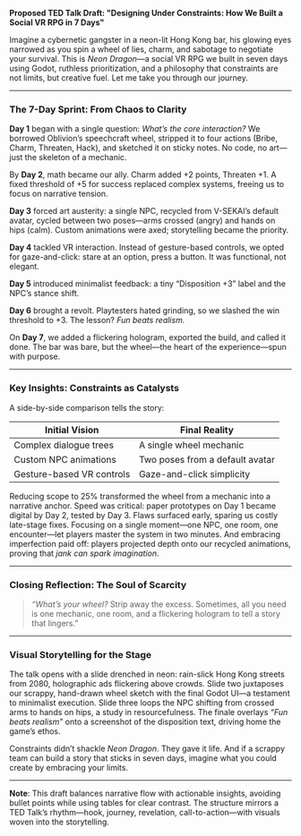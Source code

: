 **Proposed TED Talk Draft: "Designing Under Constraints: How We Built a Social VR RPG in 7 Days"**

Imagine a cybernetic gangster in a neon-lit Hong Kong bar, his glowing eyes narrowed as you spin a wheel of lies, charm, and sabotage to negotiate your survival. This is _Neon Dragon_—a social VR RPG we built in seven days using Godot, ruthless prioritization, and a philosophy that constraints are not limits, but creative fuel. Let me take you through our journey.

---

### **The 7-Day Sprint: From Chaos to Clarity**

**Day 1** began with a single question: _What’s the core interaction?_ We borrowed Oblivion’s speechcraft wheel, stripped it to four actions (Bribe, Charm, Threaten, Hack), and sketched it on sticky notes. No code, no art—just the skeleton of a mechanic.

By **Day 2**, math became our ally. Charm added +2 points, Threaten +1. A fixed threshold of +5 for success replaced complex systems, freeing us to focus on narrative tension.

**Day 3** forced art austerity: a single NPC, recycled from V-SEKAI’s default avatar, cycled between two poses—arms crossed (angry) and hands on hips (calm). Custom animations were axed; storytelling became the priority.

**Day 4** tackled VR interaction. Instead of gesture-based controls, we opted for gaze-and-click: stare at an option, press a button. It was functional, not elegant.

**Day 5** introduced minimalist feedback: a tiny “Disposition +3” label and the NPC’s stance shift.

**Day 6** brought a revolt. Playtesters hated grinding, so we slashed the win threshold to +3. The lesson? _Fun beats realism._ 

On **Day 7**, we added a flickering hologram, exported the build, and called it done. The bar was bare, but the wheel—the heart of the experience—spun with purpose.

---

### **Key Insights: Constraints as Catalysts**

A side-by-side comparison tells the story:

| **Initial Vision**        | **Final Reality**               |
| ------------------------- | ------------------------------- |
| Complex dialogue trees    | A single wheel mechanic         |
| Custom NPC animations     | Two poses from a default avatar |
| Gesture-based VR controls | Gaze-and-click simplicity       |

Reducing scope to 25% transformed the wheel from a mechanic into a narrative anchor. Speed was critical: paper prototypes on Day 1 became digital by Day 2, tested by Day 3. Flaws surfaced early, sparing us costly late-stage fixes. Focusing on a single moment—one NPC, one room, one encounter—let players master the system in two minutes. And embracing imperfection paid off: players projected depth onto our recycled animations, proving that _jank can spark imagination_.

---

### **Closing Reflection: The Soul of Scarcity**

> _“What’s your wheel?_ Strip away the excess. Sometimes, all you need is one mechanic, one room, and a flickering hologram to tell a story that lingers.”

---

### **Visual Storytelling for the Stage**

The talk opens with a slide drenched in neon: rain-slick Hong Kong streets from 2080, holographic ads flickering above crowds. Slide two juxtaposes our scrappy, hand-drawn wheel sketch with the final Godot UI—a testament to minimalist execution. Slide three loops the NPC shifting from crossed arms to hands on hips, a study in resourcefulness. The finale overlays _“Fun beats realism”_ onto a screenshot of the disposition text, driving home the game’s ethos.

Constraints didn’t shackle _Neon Dragon_. They gave it life. And if a scrappy team can build a story that sticks in seven days, imagine what you could create by embracing your limits.

---

**Note**: This draft balances narrative flow with actionable insights, avoiding bullet points while using tables for clear contrast. The structure mirrors a TED Talk’s rhythm—hook, journey, revelation, call-to-action—with visuals woven into the storytelling.
